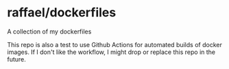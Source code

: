 # raffael/dockerfiles

A collection of my dockerfiles

This repo is also a test to use Github Actions for automated builds of docker images. If I don't like the workflow, I might drop or replace this repo in the future.
